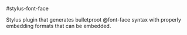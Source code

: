 #stylus-font-face

Stylus plugin that generates bulletproot @font-face syntax with properly embedding formats that can be embedded.

